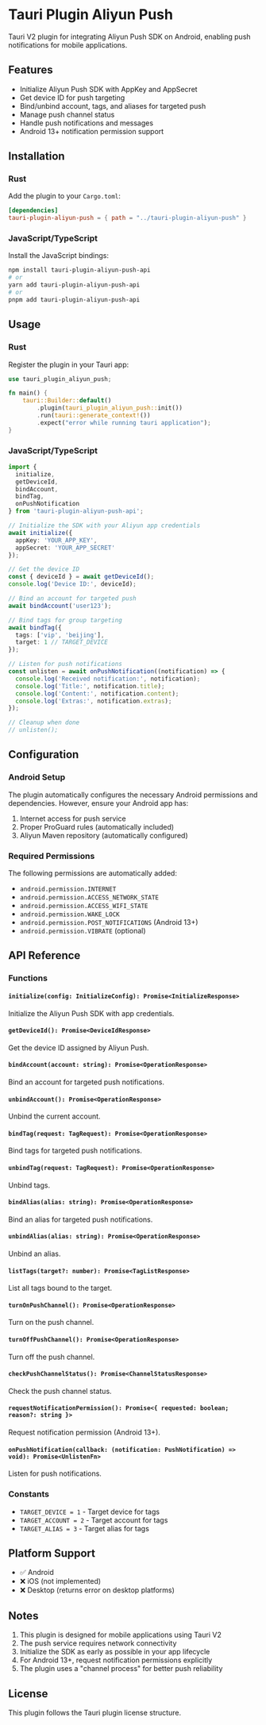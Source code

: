 # Tauri Plugin Aliyun Push

Tauri V2 plugin for integrating Aliyun Push SDK on Android, enabling push notifications for mobile applications.

## Features

- Initialize Aliyun Push SDK with AppKey and AppSecret
- Get device ID for push targeting
- Bind/unbind account, tags, and aliases for targeted push
- Manage push channel status
- Handle push notifications and messages
- Android 13+ notification permission support

## Installation

### Rust

Add the plugin to your `Cargo.toml`:

```toml
[dependencies]
tauri-plugin-aliyun-push = { path = "../tauri-plugin-aliyun-push" }
```

### JavaScript/TypeScript

Install the JavaScript bindings:

```bash
npm install tauri-plugin-aliyun-push-api
# or
yarn add tauri-plugin-aliyun-push-api
# or
pnpm add tauri-plugin-aliyun-push-api
```

## Usage

### Rust

Register the plugin in your Tauri app:

```rust
use tauri_plugin_aliyun_push;

fn main() {
    tauri::Builder::default()
        .plugin(tauri_plugin_aliyun_push::init())
        .run(tauri::generate_context!())
        .expect("error while running tauri application");
}
```

### JavaScript/TypeScript

```typescript
import { 
  initialize, 
  getDeviceId, 
  bindAccount,
  bindTag,
  onPushNotification 
} from 'tauri-plugin-aliyun-push-api';

// Initialize the SDK with your Aliyun app credentials
await initialize({
  appKey: 'YOUR_APP_KEY',
  appSecret: 'YOUR_APP_SECRET'
});

// Get the device ID
const { deviceId } = await getDeviceId();
console.log('Device ID:', deviceId);

// Bind an account for targeted push
await bindAccount('user123');

// Bind tags for group targeting
await bindTag({
  tags: ['vip', 'beijing'],
  target: 1 // TARGET_DEVICE
});

// Listen for push notifications
const unlisten = await onPushNotification((notification) => {
  console.log('Received notification:', notification);
  console.log('Title:', notification.title);
  console.log('Content:', notification.content);
  console.log('Extras:', notification.extras);
});

// Cleanup when done
// unlisten();
```

## Configuration

### Android Setup

The plugin automatically configures the necessary Android permissions and dependencies. However, ensure your Android app has:

1. Internet access for push service
2. Proper ProGuard rules (automatically included)
3. Aliyun Maven repository (automatically configured)

### Required Permissions

The following permissions are automatically added:

- `android.permission.INTERNET`
- `android.permission.ACCESS_NETWORK_STATE`
- `android.permission.ACCESS_WIFI_STATE`
- `android.permission.WAKE_LOCK`
- `android.permission.POST_NOTIFICATIONS` (Android 13+)
- `android.permission.VIBRATE` (optional)

## API Reference

### Functions

#### `initialize(config: InitializeConfig): Promise<InitializeResponse>`
Initialize the Aliyun Push SDK with app credentials.

#### `getDeviceId(): Promise<DeviceIdResponse>`
Get the device ID assigned by Aliyun Push.

#### `bindAccount(account: string): Promise<OperationResponse>`
Bind an account for targeted push notifications.

#### `unbindAccount(): Promise<OperationResponse>`
Unbind the current account.

#### `bindTag(request: TagRequest): Promise<OperationResponse>`
Bind tags for targeted push notifications.

#### `unbindTag(request: TagRequest): Promise<OperationResponse>`
Unbind tags.

#### `bindAlias(alias: string): Promise<OperationResponse>`
Bind an alias for targeted push notifications.

#### `unbindAlias(alias: string): Promise<OperationResponse>`
Unbind an alias.

#### `listTags(target?: number): Promise<TagListResponse>`
List all tags bound to the target.

#### `turnOnPushChannel(): Promise<OperationResponse>`
Turn on the push channel.

#### `turnOffPushChannel(): Promise<OperationResponse>`
Turn off the push channel.

#### `checkPushChannelStatus(): Promise<ChannelStatusResponse>`
Check the push channel status.

#### `requestNotificationPermission(): Promise<{ requested: boolean; reason?: string }>`
Request notification permission (Android 13+).

#### `onPushNotification(callback: (notification: PushNotification) => void): Promise<UnlistenFn>`
Listen for push notifications.

### Constants

- `TARGET_DEVICE = 1` - Target device for tags
- `TARGET_ACCOUNT = 2` - Target account for tags
- `TARGET_ALIAS = 3` - Target alias for tags

## Platform Support

- ✅ Android
- ❌ iOS (not implemented)
- ❌ Desktop (returns error on desktop platforms)

## Notes

1. This plugin is designed for mobile applications using Tauri V2
2. The push service requires network connectivity
3. Initialize the SDK as early as possible in your app lifecycle
4. For Android 13+, request notification permissions explicitly
5. The plugin uses a "channel process" for better push reliability

## License

This plugin follows the Tauri plugin license structure.